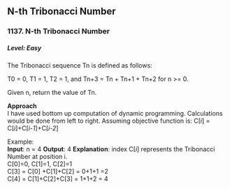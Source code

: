 ## N-th Tribonacci Number
### 1137. N-th Tribonacci Number
<h5>Level: Easy</h5>
The Tribonacci sequence Tn is defined as follows: 

T0 = 0, T1 = 1, T2 = 1, and Tn+3 = Tn + Tn+1 + Tn+2 for n >= 0.

Given n, return the value of Tn.

**Approach** <br>
I have used bottom up computation of dynamic programming. Calculations would be done from left to right. 
Assuming objective function is:
C[_i_] = C[_i_]+C[_i-1_]+C[_i-2_]<br> 

Example:<br>
**Input**: n = 4
**Output**: 4
**Explanation**:
index C[_i_] represents the Tribonacci  Number at position i.<br>
C[0]=0, C[1]=1, C[2]=1<br>
C[3] = C[0] +C[1]+C[2] = 0+1+1 =2<br>
C[4] = C[1]+C[2]+C[3] = 1+1+2 = 4
